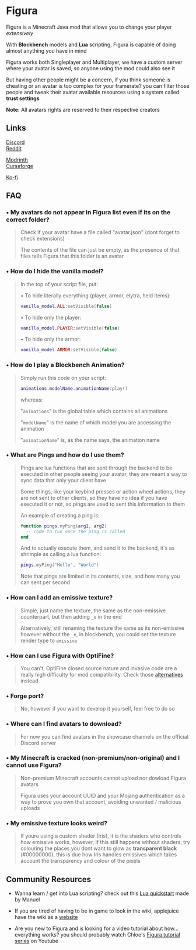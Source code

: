 # Figura

Figura is a Minecraft Java mod that allows you to change your player _extensively_

With **Blockbench** models and **Lua** scripting, Figura is capable of doing almost anything you have in mind

Figura works both Singleplayer and Multiplayer, we have a custom server where your avatar is saved, so anyone using the mod could also see it

But having other people might be a concern, if you think someone is cheating or an avatar is too complex for your framerate?
you can filter those people and tweak their avatar available resources using a system called **trust settings**

**Note:** All avatars rights are reserved to their respective creators

## Links

[Discord](https://discord.gg/ekHGHcH8Af)  
[Reddit](https://www.reddit.com/r/Figura)

[Modrinth](https://modrinth.com/mod/figura)  
[Curseforge](https://curseforge.com/minecraft/mc-mods/figura)  

[Ko-fi](https://ko-fi.com/francy_chan)

## FAQ

### • My avatars do not appear in Figura list even if its on the correct folder?
> Check if your avatar have a file called "avatar.json" (dont forget to check extensions)
> 
> The contents of the file can just be empty, as the presence of that files tells Figura that this folder is an avatar

### • How do I hide the vanilla model?
> In the top of your script file, put:
>
> • To hide literally everything (player, armor, elytra, held items):
> ```lua
> vanilla_model.ALL:setVisible(false)
> ```
>
> • To hide only the player:
> ```lua
> vanilla_model.PLAYER:setVisible(false)
> ```
>
> • To hide only the armor:
> ```lua
> vanilla_model.ARMOR:setVisible(false)
> ```

### • How do I play a Blockbench Animation?
> Simply run this code on your script:
> ```lua
> animations.modelName.animationName:play()
> ```
> whereas:
> 
> "`animations`" is the global table which contains all animations
> 
> "`modelName`" is the name of which model you are accessing the animation
> 
> "`animationName`" is, as the name says, the animation name

### • What are Pings and how do I use them?
> Pings are lua functions that are sent through the backend to be executed in other people seeing your avatar, they are meant a way to sync data that only your client have
> 
> Some things, like your keybind presses or action wheel actions, they are not sent to other clients, so they have no idea if you have executed it or not, so pings are used to sent this information to them
> 
> An example of creating a ping is:
> ```lua
> function pings.myPing(arg1, arg2)
>   -- code to run once the ping is called
> end
> ```
> And to actually execute them, and send it to the backend, it's as shrimple as calling a lua function:
> ```lua
> pings.myPing("Hello", "World")
> ```
> Note that pings are limited in its contents, size, and how many you can sent per second

### • How can I add an emissive texture?
> Simple, just name the texture, the same as the non-emissive counterpart, but then adding `_e` in the end
> 
> Alternatively, still renaming the texture the same as its non-emissive however without the `_e`, in blockbench, you could set the texture render type to `emissive`

### • How can I use Figura with OptiFine?
> You can't, OptiFine closed source nature and invasive code are a really high difficulty for mod compatibility. Check those [alternatives](https://lambdaurora.dev/optifine_alternatives/) instead

### • Forge port?
> No, however if you want to develop it yourself, feel free to do so

### • Where can I find avatars to download?
> For now you can find avatars in the showcase channels on the official Discord server

### • My Minecraft is cracked (non-premium/non-original) and I cannot use Figura?
> Non-premium Minecraft accounts cannot upload nor dowload Figura avatars
> 
> Figura uses your account UUID and your Mojang authentication as a way to prove you own that account, avoiding unwanted / malicious uploads

### • My emissive texture looks weird?
> If youre using a custom shader (Iris), it is the shaders who controls how emissive works, however, if this still happens without shaders, try colouring the places you dont want to glow as **transparent black** (#00000000), this is due how Iris handles emissives which takes account the transparency and colour of the pixels

## Community Resources

* Wanna learn / get into Lua scripting?
  check out this [Lua quickstart](https://manuel-3.github.io/lua-quickstart) made by Manuel


* If you are tired of having to be in game to look in the wiki, 
  applejuice have the wiki as a [website](https://applejuiceyy.github.io/figs/)


* Are you new to Figura and is looking for a video tutorial about how... everything works?
  you should probably watch Chloe's [Figura tutorial series](https://www.youtube.com/playlist?list=PLNz7v2g2SFA8lOQUDS4z4-gIDLi_dWAhl) on Youtube